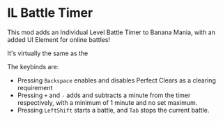 # IL Battle Timer

This mod adds an Individual Level Battle Timer to Banana Mania, with an added UI Element for online battles!

It's virtually the same as the 

The keybinds are:
- Pressing `Backspace` enables and disables Perfect Clears as a clearing requirement
- Pressing `+` and `-` adds and subtracts a minute from the timer respectively, with a minimum of 1 minute and no set maximum.
- Pressing `LeftShift` starts a battle, and `Tab` stops the current battle.
